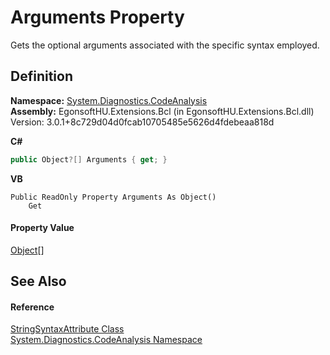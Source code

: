 # Arguments Property


Gets the optional arguments associated with the specific syntax employed.



## Definition
**Namespace:** <a href="N_System_Diagnostics_CodeAnalysis.md">System.Diagnostics.CodeAnalysis</a>  
**Assembly:** EgonsoftHU.Extensions.Bcl (in EgonsoftHU.Extensions.Bcl.dll) Version: 3.0.1+8c729d04d0fcab10705485e5626d4fdebeaa818d

**C#**
``` C#
public Object?[] Arguments { get; }
```
**VB**
``` VB
Public ReadOnly Property Arguments As Object()
	Get
```



#### Property Value
<a href="https://learn.microsoft.com/dotnet/api/system.object" target="_blank" rel="noopener noreferrer">Object</a>[]

## See Also


#### Reference
<a href="T_System_Diagnostics_CodeAnalysis_StringSyntaxAttribute.md">StringSyntaxAttribute Class</a>  
<a href="N_System_Diagnostics_CodeAnalysis.md">System.Diagnostics.CodeAnalysis Namespace</a>  
